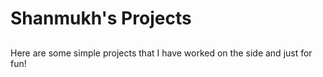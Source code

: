 # Shanmukh's Projects

##
Here are some simple projects that I have worked on the side and just for fun!


